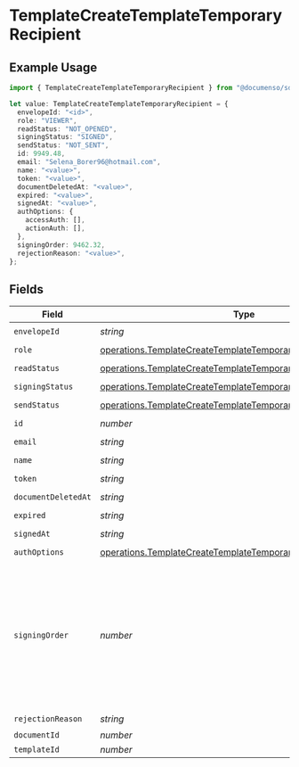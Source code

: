 # TemplateCreateTemplateTemporaryRecipient

## Example Usage

```typescript
import { TemplateCreateTemplateTemporaryRecipient } from "@documenso/sdk-typescript/models/operations";

let value: TemplateCreateTemplateTemporaryRecipient = {
  envelopeId: "<id>",
  role: "VIEWER",
  readStatus: "NOT_OPENED",
  signingStatus: "SIGNED",
  sendStatus: "NOT_SENT",
  id: 9949.48,
  email: "Selena_Borer96@hotmail.com",
  name: "<value>",
  token: "<value>",
  documentDeletedAt: "<value>",
  expired: "<value>",
  signedAt: "<value>",
  authOptions: {
    accessAuth: [],
    actionAuth: [],
  },
  signingOrder: 9462.32,
  rejectionReason: "<value>",
};
```

## Fields

| Field                                                                                                                                            | Type                                                                                                                                             | Required                                                                                                                                         | Description                                                                                                                                      |
| ------------------------------------------------------------------------------------------------------------------------------------------------ | ------------------------------------------------------------------------------------------------------------------------------------------------ | ------------------------------------------------------------------------------------------------------------------------------------------------ | ------------------------------------------------------------------------------------------------------------------------------------------------ |
| `envelopeId`                                                                                                                                     | *string*                                                                                                                                         | :heavy_check_mark:                                                                                                                               | N/A                                                                                                                                              |
| `role`                                                                                                                                           | [operations.TemplateCreateTemplateTemporaryRole](../../models/operations/templatecreatetemplatetemporaryrole.md)                                 | :heavy_check_mark:                                                                                                                               | N/A                                                                                                                                              |
| `readStatus`                                                                                                                                     | [operations.TemplateCreateTemplateTemporaryReadStatus](../../models/operations/templatecreatetemplatetemporaryreadstatus.md)                     | :heavy_check_mark:                                                                                                                               | N/A                                                                                                                                              |
| `signingStatus`                                                                                                                                  | [operations.TemplateCreateTemplateTemporarySigningStatus](../../models/operations/templatecreatetemplatetemporarysigningstatus.md)               | :heavy_check_mark:                                                                                                                               | N/A                                                                                                                                              |
| `sendStatus`                                                                                                                                     | [operations.TemplateCreateTemplateTemporarySendStatus](../../models/operations/templatecreatetemplatetemporarysendstatus.md)                     | :heavy_check_mark:                                                                                                                               | N/A                                                                                                                                              |
| `id`                                                                                                                                             | *number*                                                                                                                                         | :heavy_check_mark:                                                                                                                               | N/A                                                                                                                                              |
| `email`                                                                                                                                          | *string*                                                                                                                                         | :heavy_check_mark:                                                                                                                               | N/A                                                                                                                                              |
| `name`                                                                                                                                           | *string*                                                                                                                                         | :heavy_check_mark:                                                                                                                               | N/A                                                                                                                                              |
| `token`                                                                                                                                          | *string*                                                                                                                                         | :heavy_check_mark:                                                                                                                               | N/A                                                                                                                                              |
| `documentDeletedAt`                                                                                                                              | *string*                                                                                                                                         | :heavy_check_mark:                                                                                                                               | N/A                                                                                                                                              |
| `expired`                                                                                                                                        | *string*                                                                                                                                         | :heavy_check_mark:                                                                                                                               | N/A                                                                                                                                              |
| `signedAt`                                                                                                                                       | *string*                                                                                                                                         | :heavy_check_mark:                                                                                                                               | N/A                                                                                                                                              |
| `authOptions`                                                                                                                                    | [operations.TemplateCreateTemplateTemporaryRecipientAuthOptions](../../models/operations/templatecreatetemplatetemporaryrecipientauthoptions.md) | :heavy_check_mark:                                                                                                                               | N/A                                                                                                                                              |
| `signingOrder`                                                                                                                                   | *number*                                                                                                                                         | :heavy_check_mark:                                                                                                                               | The order in which the recipient should sign the document. Only works if the document is set to sequential signing.                              |
| `rejectionReason`                                                                                                                                | *string*                                                                                                                                         | :heavy_check_mark:                                                                                                                               | N/A                                                                                                                                              |
| `documentId`                                                                                                                                     | *number*                                                                                                                                         | :heavy_minus_sign:                                                                                                                               | N/A                                                                                                                                              |
| `templateId`                                                                                                                                     | *number*                                                                                                                                         | :heavy_minus_sign:                                                                                                                               | N/A                                                                                                                                              |